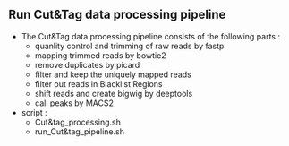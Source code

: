 ## Run Cut&Tag data processing pipeline
- The Cut&Tag data processing pipeline consists of the following parts :
	- quanlity control and trimming of raw reads by fastp
	- mapping trimmed reads by bowtie2
	- remove duplicates by picard
	- filter and keep the uniquely mapped reads
	- filter out reads in Blacklist Regions
	- shift reads and create bigwig by deeptools
	- call peaks by MACS2
- script : 
	- Cut&tag_processing.sh
	- run_Cut&tag_pipeline.sh


## 
